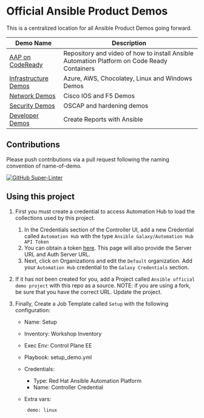 # Official Ansible Product Demos

This is a centralized location for all Ansible Product Demos going forward. 

| Demo Name                                                        | Description                                                                                 |
|------------------------------------------------------------------|---------------------------------------------------------------------------------------------|
| [AAP on CodeReady](aap-on-crc/README.md)                         | Repository and video of how to install Ansible Automation Platform on Code Ready Containers |
| [Infrastructure Demos](old-demo-repository#infrastructure-demos) | Azure, AWS, Chocolatey, Linux and Windows Demos                                             |
| [Network Demos](old-demo-repository#network-demos)               | Cisco IOS and F5 Demos                                                                      |
| [Security Demos](old-demo-repository#security-demos)             | OSCAP and hardening demos                                                                   |
| [Developer Demos](old-demo-repository#developer-demos)           | Create Reports with Ansible                                                                 |

## Contributions

Please push contributions via a pull request following the naming convention of name-of-demo.

[![GitHub Super-Linter](https://github.com/ansible/ansible-demos/workflows/Lint%20Code%20Base/badge.svg)](https://github.com/marketplace/actions/super-linter)


## Using this project

1. First you must create a credential to access Automation Hub to load the collections used by this project.
   
   1. In the Credentials section of the Controller UI, add a new Credential called `Automation Hub` with the type `Ansible Galaxy/Automation Hub API Token`
   2. You can obtain a token [here](https://console.redhat.com/ansible/automation-hub/token). This page will also provide the Server URL and Auth Server URL.
   3. Next, click on Organizations and edit the `Default` organization. Add your `Automation Hub` credential to the `Galaxy Credentials` section.

2. If it has not been created for you, add a Project called `Ansible official demo project` with this repo as a source. NOTE: if you are using a fork, be sure that you have the correct URL. Update the project.
3. Finally, Create a Job Template called `Setup` with the following configuration:
  
     - Name: Setup
     - Inventory: Workshop Inventory
     - Exec Env: Control Plane EE
     - Playbook: setup_demo.yml
     - Credentials:

        - Type: Red Hat Ansible Automation Platform
        - Name: Controller Credential
     - Extra vars:
  
            demo: linux


